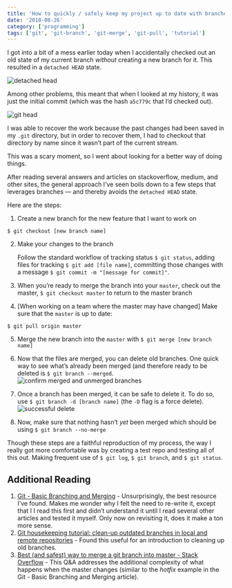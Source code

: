 ```yaml
---
title: 'How to quickly / safely keep my project up to date with branches (and avoid avoidable problems)'
date: '2018-08-26'
category: ['programming']
tags: ['git', 'git-branch', 'git-merge', 'git-pull', 'tutorial']
---
```


I got into a bit of a mess earlier today when I accidentally checked out an old state of my current branch _without_ creating a new branch for it. This resulted in a `detached HEAD` state.

![detached head](./img1.png)

Among other problems, this meant that when I looked at my history, it was just the initial commit (which was the hash `a5c779c` that I’d checked out).

![git head](./img2.png)

I was able to recover the work because the past changes had been saved in my `.git` directory, but in order to recover them, I had to checkout that directory by name since it wasn’t part of the current stream.

This was a scary moment, so I went about looking for a better way of doing things.

After reading several answers and articles on stackoverflow, medium, and other sites, the general approach I’ve seen boils down to a few steps that leverages branches — and thereby avoids the `detached HEAD` state.

Here are the steps:

1. Create a new branch for the new feature that I want to work on

```shell
$ git checkout [new branch name]
```

2. Make your changes to the branch


    Follow the standard workflow of tracking status `$ git status`, adding files for tracking `$ git add [file name]`, committing those changes with a message `$ git commit -m "[message for commit]"`.

3. When you’re ready to merge the branch into your `master`, check out the master, `$ git checkout master` to return to the master branch

4. [When working on a team where the master may have changed] Make sure that the `master` is up to date:

```shell
$ git pull origin master
```

5. Merge the new branch into the `master` with `$ git merge [new branch name]`

6. Now that the files are merged, you can delete old branches. One quick way to see what’s already been merged (and therefore ready to be deleted is `$ git branch --merged`.
   ![confirm merged and unmerged branches](./img3.png)
7. Once a branch has been merged, it can be safe to delete it. To do so, use `$ git branch -d [branch name]` (the `-D` flag is a force delete).
   ![successful delete](./img4.png)
8. Now, make sure that nothing hasn’t _yet_ been merged which should be using `$ git branch --no-merge`

Though these steps are a faithful reproduction of my process, the way I really got more comfortable was by creating a test repo and testing all of this out. Making frequent use of `$ git log`, `$ git branch`, and `$ git status`.

## Additional Reading

1. [Git - Basic Branching and Merging](https://git-scm.com/book/en/v2/Git-Branching-Basic-Branching-and-Merging) \- Unsurprisingly, the best resource I’ve found. Makes me wonder why I felt the need to re-write it, except that I I read this first and didn’t understand it until I read several other articles and tested it myself. Only now on revisiting it, does it make a ton more sense.
2. [Git housekeeping tutorial: clean-up outdated branches in local and remote repositories](https://railsware.com/blog/2014/08/11/git-housekeeping-tutorial-clean-up-outdated-branches-in-local-and-remote-repositories/) \- Found this useful for an introduction to cleaning up old branches.
3. [Best (and safest) way to merge a git branch into master - Stack Overflow](https://stackoverflow.com/questions/5601931/best-and-safest-way-to-merge-a-git-branch-into-master) \- This Q&A addresses the additional complexity of what happens when the master changes (similar to the _hotfix_ example in the Git - Basic Branching and Merging article).
